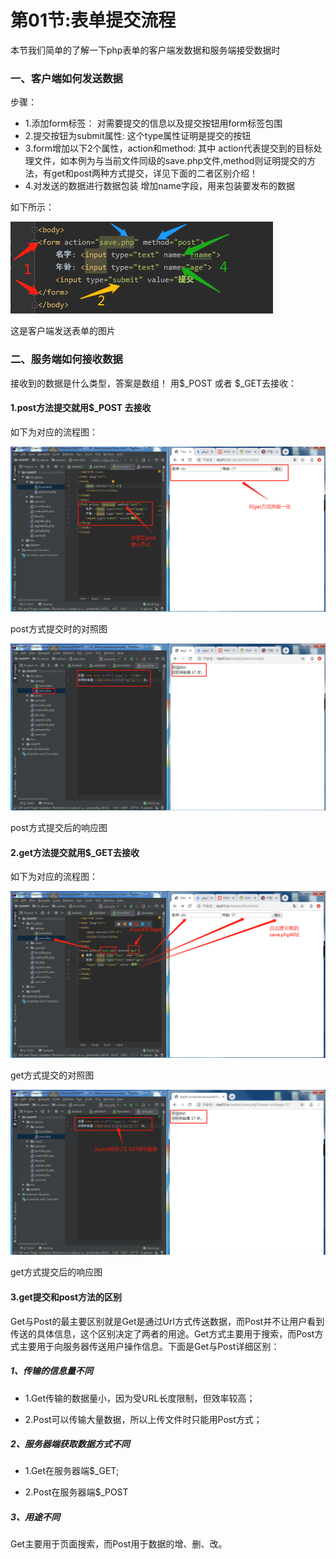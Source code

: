 # 第01节:表单提交流程
本节我们简单的了解一下php表单的客户端发数据和服务端接受数据时

### 一、客户端如何发送数据
步骤：
* 1.添加form标签：
对需要提交的信息以及提交按钮用form标签包围
* 2.提交按钮为submit属性:
这个type属性证明是提交的按钮
* 3.form增加以下2个属性，action和method:
其中 action代表提交到的目标处理文件，如本例为与当前文件同级的save.php文件,method则证明提交的方法，有get和post两种方式提交，详见下面的二者区别介绍！
* 4.对发送的数据进行数据包装
增加name字段，用来包装要发布的数据

如下所示：

![images](../images/0301_img.png)

这是客户端发送表单的图片


### 二、服务端如何接收数据
接收到的数据是什么类型，答案是数组！
用\$_POST 或者 \$_GET去接收：

#### 1.post方法提交就用$_POST 去接收
如下为对应的流程图：

![images](../images/0301_image.png)

post方式提交时的对照图

![images](../images/0301_png.png)

post方式提交后的响应图

#### 2.get方法提交就用$_GET去接收
如下为对应的流程图：

![images](../images/0301_get.png)

get方式提交的对照图

![images](../images/0301_geth.png)

get方式提交后的响应图

#### 3.get提交和post方法的区别
Get与Post的最主要区别就是Get是通过Url方式传送数据，而Post并不让用户看到传送的具体信息，这个区别决定了两者的用途。Get方式主要用于搜索，而Post方式主要用于向服务器传送用户操作信息。下面是Get与Post详细区别：

##### 1、传输的信息量不同
* 1.Get传输的数据量小，因为受URL长度限制，但效率较高；

* 2.Post可以传输大量数据，所以上传文件时只能用Post方式；

##### 2、服务器端获取数据方式不同
* 1.Get在服务器端$_GET;

* 2.Post在服务器端$_POST

##### 3、用途不同
Get主要用于页面搜索，而Post用于数据的增、删、改。